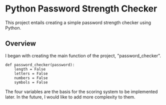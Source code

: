 # Python Password Strength Checker

This project entails creating a simple password strength checker using Python.

## Overview

I began with creating the main function of the project, "password_checker".

```
def password_checker(password):
    length = False
    letters = False
    numbers = False
    symbols = False
```

The four variables are the basis for the scoring system to be implemented later. In the future, I would like to add more complexity to them.